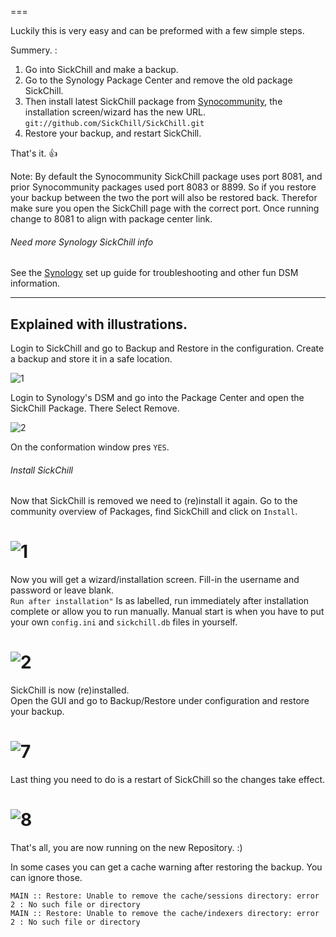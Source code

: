 ===

Luckily this is very easy and can be preformed with a few simple steps.

Summery. :

1. Go into SickChill and make a backup.
2. Go to the Synology Package Center and remove the old package SickChill.
3. Then install latest SickChill package from [Synocommunity](https://synocommunity.com/), the installation screen/wizard has the new URL.  
   `git://github.com/SickChill/SickChill.git`
4. Restore your backup, and restart SickChill.

That's it. :+1:

Note: By default the Synocommunity SickChill package uses port 8081, and prior Synocommunity packages used port 8083 or 8899. So if you restore your backup between the two the port will also be restored back. Therefor make sure you open the SickChill page with the correct port. Once running change to 8081 to align with package center link.

###### Need more Synology SickChill info

See the [Synology](https://github.com/SickChill/SickChill/wiki/Synology) set up guide for troubleshooting and other fun DSM information.

---

## Explained with illustrations.

Login to SickChill and go to Backup and Restore in the configuration. Create a backup and store it in a safe location.

![1](https://cloud.githubusercontent.com/assets/7928052/11318354/73fa0d0e-904f-11e5-9432-581a8e795508.png)

Login to Synology's DSM and go into the Package Center and open the SickChill Package. There Select Remove.

![2](https://user-images.githubusercontent.com/10173496/187066254-0ef1324a-f330-49c7-bade-b32504732f7c.png)

On the conformation window pres `YES`.

###### Install SickChill

Now that SickChill is removed we need to (re)install it again. Go to the community overview of Packages, find SickChill and click on `Install`.

# ![1](https://user-images.githubusercontent.com/10173496/187065416-d81b51b8-b49e-4fa1-9564-c67edc9c4eea.png)

Now you will get a wizard/installation screen. Fill-in the username and password or leave blank.  
`Run after installation"` Is as labelled, run immediately after installation complete or allow you to run manually. Manual start is when you have to put your own `config.ini` and `sickchill.db` files in yourself.

# ![2](https://user-images.githubusercontent.com/10173496/187065639-d32e5760-93be-48dd-a710-01e027517b6e.png)

SickChill is now (re)installed.  
Open the GUI and go to Backup/Restore under configuration and restore your backup.

# ![7](https://cloud.githubusercontent.com/assets/7928052/11318357/741a8c14-904f-11e5-94e8-614dc94ede74.png)

Last thing you need to do is a restart of SickChill so the changes take effect.

# ![8](https://cloud.githubusercontent.com/assets/7928052/11318356/740d7dbc-904f-11e5-9e3a-4ebfea556b2e.png)

That's all, you are now running on the new Repository. :)

In some cases you can get a cache warning after restoring the backup. You can ignore those.

```
MAIN :: Restore: Unable to remove the cache/sessions directory: error 2 : No such file or directory
MAIN :: Restore: Unable to remove the cache/indexers directory: error 2 : No such file or directory
```
